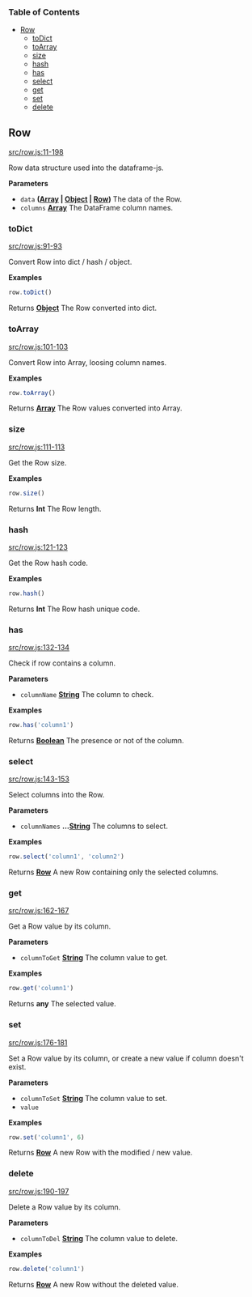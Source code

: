 <!-- Generated by documentation.js. Update this documentation by updating the source code. -->

### Table of Contents

-   [Row][1]
    -   [toDict][2]
    -   [toArray][3]
    -   [size][4]
    -   [hash][5]
    -   [has][6]
    -   [select][7]
    -   [get][8]
    -   [set][9]
    -   [delete][10]

## Row

[src/row.js:11-198][11]

Row data structure used into the dataframe-js.

**Parameters**

-   `data` **([Array][12] \| [Object][13] \| [Row][14])** The data of the Row.
-   `columns` **[Array][12]** The DataFrame column names.

### toDict

[src/row.js:91-93][15]

Convert Row into dict / hash / object.

**Examples**

```javascript
row.toDict()
```

Returns **[Object][13]** The Row converted into dict.

### toArray

[src/row.js:101-103][16]

Convert Row into Array, loosing column names.

**Examples**

```javascript
row.toArray()
```

Returns **[Array][12]** The Row values converted into Array.

### size

[src/row.js:111-113][17]

Get the Row size.

**Examples**

```javascript
row.size()
```

Returns **Int** The Row length.

### hash

[src/row.js:121-123][18]

Get the Row hash code.

**Examples**

```javascript
row.hash()
```

Returns **Int** The Row hash unique code.

### has

[src/row.js:132-134][19]

Check if row contains a column.

**Parameters**

-   `columnName` **[String][20]** The column to check.

**Examples**

```javascript
row.has('column1')
```

Returns **[Boolean][21]** The presence or not of the column.

### select

[src/row.js:143-153][22]

Select columns into the Row.

**Parameters**

-   `columnNames` **...[String][20]** The columns to select.

**Examples**

```javascript
row.select('column1', 'column2')
```

Returns **[Row][14]** A new Row containing only the selected columns.

### get

[src/row.js:162-167][23]

Get a Row value by its column.

**Parameters**

-   `columnToGet` **[String][20]** The column value to get.

**Examples**

```javascript
row.get('column1')
```

Returns **any** The selected value.

### set

[src/row.js:176-181][24]

Set a Row value by its column, or create a new value if column doesn't exist.

**Parameters**

-   `columnToSet` **[String][20]** The column value to set.
-   `value`  

**Examples**

```javascript
row.set('column1', 6)
```

Returns **[Row][14]** A new Row with the modified / new value.

### delete

[src/row.js:190-197][25]

Delete a Row value by its column.

**Parameters**

-   `columnToDel` **[String][20]** The column value to delete.

**Examples**

```javascript
row.delete('column1')
```

Returns **[Row][14]** A new Row without the deleted value.

[1]: #row

[2]: #todict

[3]: #toarray

[4]: #size

[5]: #hash

[6]: #has

[7]: #select

[8]: #get

[9]: #set

[10]: #delete

[11]: https://github.com/Gmousse/dataframe-js/blob/d9799cf5b2a27782abac516d0f7dc5be1db40dc8/src/row.js#L11-L198 "Source code on GitHub"

[12]: https://developer.mozilla.org/docs/Web/JavaScript/Reference/Global_Objects/Array

[13]: https://developer.mozilla.org/docs/Web/JavaScript/Reference/Global_Objects/Object

[14]: #row

[15]: https://github.com/Gmousse/dataframe-js/blob/d9799cf5b2a27782abac516d0f7dc5be1db40dc8/src/row.js#L91-L93 "Source code on GitHub"

[16]: https://github.com/Gmousse/dataframe-js/blob/d9799cf5b2a27782abac516d0f7dc5be1db40dc8/src/row.js#L101-L103 "Source code on GitHub"

[17]: https://github.com/Gmousse/dataframe-js/blob/d9799cf5b2a27782abac516d0f7dc5be1db40dc8/src/row.js#L111-L113 "Source code on GitHub"

[18]: https://github.com/Gmousse/dataframe-js/blob/d9799cf5b2a27782abac516d0f7dc5be1db40dc8/src/row.js#L121-L123 "Source code on GitHub"

[19]: https://github.com/Gmousse/dataframe-js/blob/d9799cf5b2a27782abac516d0f7dc5be1db40dc8/src/row.js#L132-L134 "Source code on GitHub"

[20]: https://developer.mozilla.org/docs/Web/JavaScript/Reference/Global_Objects/String

[21]: https://developer.mozilla.org/docs/Web/JavaScript/Reference/Global_Objects/Boolean

[22]: https://github.com/Gmousse/dataframe-js/blob/d9799cf5b2a27782abac516d0f7dc5be1db40dc8/src/row.js#L143-L153 "Source code on GitHub"

[23]: https://github.com/Gmousse/dataframe-js/blob/d9799cf5b2a27782abac516d0f7dc5be1db40dc8/src/row.js#L162-L167 "Source code on GitHub"

[24]: https://github.com/Gmousse/dataframe-js/blob/d9799cf5b2a27782abac516d0f7dc5be1db40dc8/src/row.js#L176-L181 "Source code on GitHub"

[25]: https://github.com/Gmousse/dataframe-js/blob/d9799cf5b2a27782abac516d0f7dc5be1db40dc8/src/row.js#L190-L197 "Source code on GitHub"
